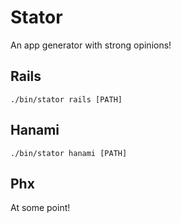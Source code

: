 # Stator

An app generator with strong opinions!

## Rails

`./bin/stator rails [PATH]`

## Hanami

`./bin/stator hanami [PATH]`

## Phx

At some point!
